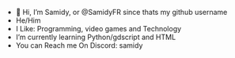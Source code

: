 - 👋 Hi, I’m Samidy, or @SamidyFR since thats my github username
- He/Him
-  I Like: Programming, video games and Technology
-  I’m currently learning Python/gdscript and HTML
-  You can Reach me On Discord: samidy
